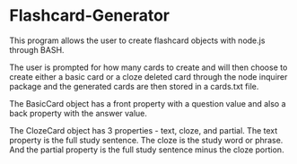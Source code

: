 # Flashcard-Generator

This program allows the user to create flashcard objects with node.js through BASH. 

The user is prompted for how many cards to create and will then choose to create either a basic card or a cloze deleted card 
through the node inquirer package and the generated cards are then stored in a cards.txt file.

The BasicCard object has a front property with a question value and also a back property with the answer value.

The ClozeCard object has 3 properties - text, cloze, and partial. The text property is the full study sentence. The cloze
is the study word or phrase. And the partial property is the full study sentence minus the cloze portion.
